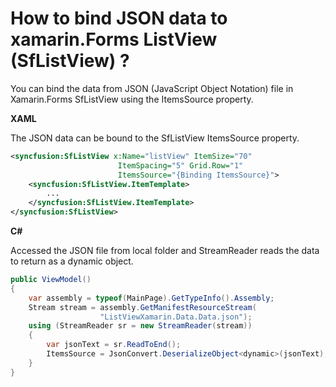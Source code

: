 # How to bind JSON data to xamarin.Forms ListView (SfListView) ?
You can bind the data from JSON (JavaScript Object Notation) file in Xamarin.Forms SfListView using the ItemsSource property.

**XAML**

The JSON data can be bound to the SfListView ItemsSource property.
``` xml
<syncfusion:SfListView x:Name="listView" ItemSize="70" 
                        ItemSpacing="5" Grid.Row="1"
                        ItemsSource="{Binding ItemsSource}">
    <syncfusion:SfListView.ItemTemplate>
        ...
    </syncfusion:SfListView.ItemTemplate>
</syncfusion:SfListView>
```
**C#**

Accessed the JSON file from local folder and StreamReader reads the data to return as a dynamic object.
``` c#
public ViewModel()
{
    var assembly = typeof(MainPage).GetTypeInfo().Assembly;
    Stream stream = assembly.GetManifestResourceStream( 
                    "ListViewXamarin.Data.Data.json");
    using (StreamReader sr = new StreamReader(stream))
    {
        var jsonText = sr.ReadToEnd();
        ItemsSource = JsonConvert.DeserializeObject<dynamic>(jsonText);
    }
}
```
